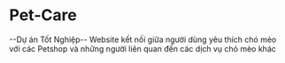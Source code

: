 # Pet-Care
--Dự án Tốt Nghiệp--
Website kết nối giữa người dùng yêu thích chó mèo với các Petshop và những người liên quan đến các dịch vụ chó mèo khác
